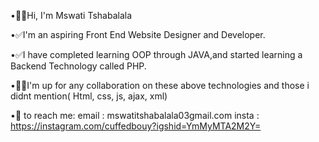 •👋🏼Hi, I'm Mswati Tshabalala

•✅I'm an aspiring Front End Website Designer and Developer.

•✅I have completed learning OOP through JAVA,and started learning a Backend Technology called PHP.

•🙏🏼I'm up for any collaboration on these above technologies and those i didnt mention( Html, css, js, ajax, xml)

•🧰 to reach me: 
email : mswatitshabalala03gmail.com
insta : https://instagram.com/cuffedbouy?igshid=YmMyMTA2M2Y= 